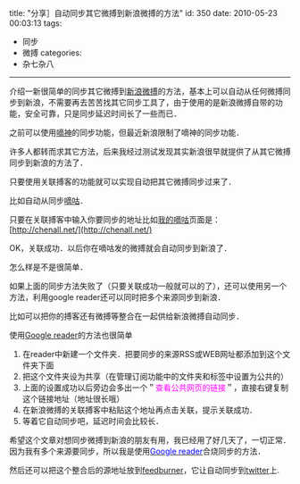 title: "分享］自动同步其它微搏到新浪微搏的方法"
id: 350
date: 2010-05-23 00:03:13
tags: 
- 同步
- 微搏
categories: 
- 杂七杂八
---


介绍一新很简单的同步其它微搏到[新浪微搏](http://t.sina.com/)的方法，基本上可以自动从任何微搏同步到新浪，不需要再去苦苦找其它同步工具了，由于使用的是新浪微搏自带的功能，安全可靠，只是同步延迟时间长了一些而已．

之前可以使用[嘀神](http://www.digusync.com/)的同步功能，但最近新浪限制了嘀神的同步功能．

许多人都转而求其它方法，后来我经过测试发现其实新浪很早就提供了从其它微搏同步到新浪的方法了．

只要使用关联搏客的功能就可以实现自动把其它微搏同步过来了．

比如自动从同步[嘀咕](http://digu.com/chenall)．

只要在关联搏客中输入你要同步的地址比如[我的嘀咕](http://digu.com/chenall)页面是：[http://chenall.net/](http://chenall.net/)

OK，关联成功．以后你在嘀咕发的微搏就会自动同步到新浪了．

怎么样是不是很简单．

如果上面的同步方法失败了（只要关联成功一般就可以的了），还可以使用另一个方法，利用google reader还可以同时把多个来源同步到新浪．

比如可以把你的搏客还有微搏等整合在一起供给新浪微搏自动同步．

使用[Google reader](http://reader.google.com/ "Google 阅读器")的方法也很简单

1.  在reader中新建一个文件夹．把要同步的来源RSS或WEB网址都添加到这个文件夹下面
2.  把这个文件夹设为共享（在管理订阅功能中的文件夹和标签中设置为公共的）
3.  上面的设置成功以后旁边会多出一个＂<font color="#FF00FF">查看公共网页的链接</font>＂，直接右键复制这个链接地址（地址很长哦）
4.  在新浪微搏的关联搏客中粘贴这个地址再点击关联，提示关联成功．
5.  等着它自动同步吧，延迟时间会比较长． 

希望这个文章对想同步微搏到新浪的朋友有用，我已经用了好几天了，一切正常．因为我有多个来源要同步，所以我是使用[<font color="#0000FF">Google reader</font>](http://reader.google.com/ "Google 阅读器")合烧同步的方法．

然后还可以把这个整合后的源地址放到[feedburner](http://feedburner.google.com/)，它让自动同步到[twitter](http://www.twitter.com/)上.
